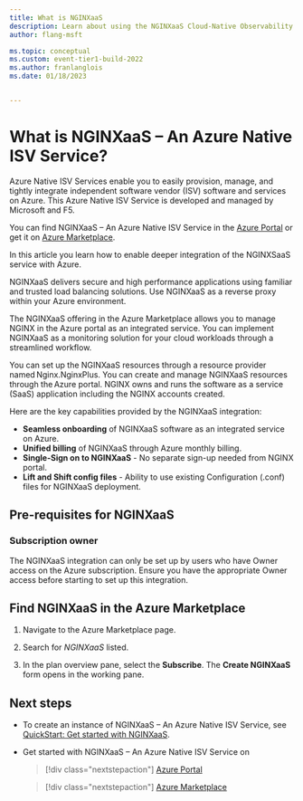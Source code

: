 ```yaml
---
title: What is NGINXaaS
description: Learn about using the NGINXaaS Cloud-Native Observability Platform in the Azure Marketplace.
author: flang-msft

ms.topic: conceptual
ms.custom: event-tier1-build-2022
ms.author: franlanglois
ms.date: 01/18/2023


---
```


# What is NGINXaaS – An Azure Native ISV Service?

Azure Native ISV Services enable you to easily provision, manage, and tightly integrate independent software vendor (ISV) software and services on Azure. This Azure Native ISV Service is developed and managed by Microsoft and F5.

You can find NGINXaaS – An Azure Native ISV Service in the [Azure Portal](https://portal.azure.com/#view/HubsExtension/BrowseResource/resourceType/NGINX.NGINXPLUS%2FnginxDeployments) or get it on [Azure Marketplace](https://azuremarketplace.microsoft.com/en-us/marketplace/apps/f5-networks.f5-nginx-for-azure?tab=Overview).

In this article you learn how to enable deeper integration of the NGINXSaaS service with Azure.

NGINXaaS delivers secure and high performance applications using familiar and trusted load balancing solutions. Use NGINXaaS as a reverse proxy within your Azure environment.

The NGINXaaS offering in the Azure Marketplace allows you to manage NGINX in the Azure portal as an integrated service. You can implement NGINXaaS as a monitoring solution for your cloud workloads through a streamlined workflow.

You can set up the NGINXaaS resources through a resource provider named Nginx.NginxPlus. You can create and manage NGINXaaS resources through the Azure portal. NGINX owns and runs the software as a service (SaaS) application including the NGINX accounts created.

Here are the key capabilities provided by the NGINXaaS integration:

- **Seamless onboarding** of NGINXaaS software as an integrated service on Azure.
- **Unified billing** of NGINXaaS through Azure monthly billing.
- **Single-Sign on to NGINXaaS** - No separate sign-up needed from NGINX portal.
- **Lift and Shift config files** - Ability to use existing Configuration (.conf) files for NGINXaaS deployment.

## Pre-requisites for NGINXaaS

### Subscription owner

The NGINXaaS integration can only be set up by users who have Owner access on the Azure subscription. Ensure you have the appropriate Owner access before starting to set up this integration.

## Find NGINXaaS in the Azure Marketplace

1. Navigate to the Azure Marketplace page.

1. Search for _NGINXaaS_ listed.  

1. In the plan overview pane, select the **Subscribe**. The **Create NGINXaaS** form opens in the working pane.  

## Next steps

- To create an instance of NGINXaaS – An Azure Native ISV Service, see [QuickStart: Get started with NGINXaaS](nginx-create.md).
- Get started with NGINXaaS – An Azure Native ISV Service on

    > [!div class="nextstepaction"]
    > [Azure Portal](https://portal.azure.com/#view/HubsExtension/BrowseResource/resourceType/NGINX.NGINXPLUS%2FnginxDeployments)

    > [!div class="nextstepaction"]
    > [Azure Marketplace](https://azuremarketplace.microsoft.com/en-us/marketplace/apps/f5-networks.f5-nginx-for-azure?tab=Overview)